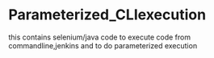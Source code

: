 # Parameterized_CLIexecution
this contains selenium/java code to execute code from commandline,jenkins and to do parameterized execution
